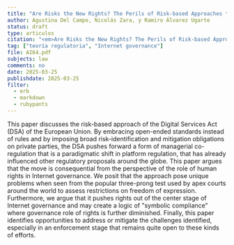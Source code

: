 ```yaml
---
title: "Are Risks the New Rights? The Perils of Risk-based Approaches to Speech Regulation"
author: Agustina Del Campo, Nicolás Zara, y Ramiro Álvarez Ugarte
status: draft
type: articulos
citation: "<em>Are Risks the New Rights? The Perils of Risk-based Approaches to Speech Regulation</em>, Journal of Intellectual Property, Information Technology and Electronic Commerce, vol. 16, No. 2 (2025, forthcoming)"
tag: ["teoría regulatoria", "Internet governance"]
file: AI64.pdf 
subjects: law
comments: no
date: 2025-03-25
publishdate: 2025-03-25
filter:
  - erb
  - markdown
  - rubypants
---
```


This paper discusses the risk-based approach of the Digital Services Act (DSA) of the European Union. By embracing open-ended standards instead of rules and by imposing broad risk-identification and mitigation obligations on private parties, the DSA pushes forward a form of managerial co-regulation that is a paradigmatic shift in platform regulation, that has already influenced other regulatory proposals around the globe. This paper argues that the move is consequential from the perspective of the role of human rights in Internet governance. We posit that the approach pose unique problems when seen from the popular three-prong test used by apex courts around the world to assess restrictions on freedom of expression. Furthermore, we argue that it pushes rights out of the center stage of Internet governance and may create a logic of "symbolic compliance" where governance role of rights is further diminished. Finally, this paper identifies opportunities to address or mitigate the challenges identified, especially in an enforcement stage that remains quite open to these kinds of efforts. 
